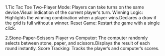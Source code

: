 1.Tic Tac Toe
Two-Player Mode:
Players can take turns on the same device.Visual indication of the current player's turn.
Winning Logic:
Highlights the winning combination when a player wins.Declares a draw if the grid is full without a winner.
Reset Game:
Restart the game with a single click.

2.Stone-Paper-Scissors
Player vs Computer:
The computer randomly selects between stone, paper, and scissors.Displays the result of each round instantly.
Score Tracking:
Tracks the player’s and computer’s scores.

